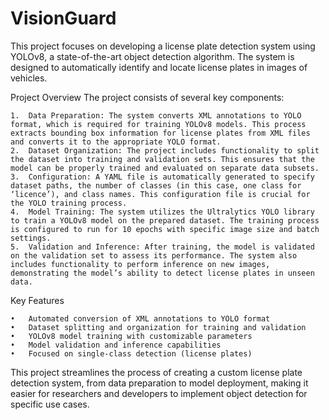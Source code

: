 # VisionGuard

This project focuses on developing a license plate detection system using YOLOv8, a state-of-the-art object detection algorithm. The system is designed to automatically identify and locate license plates in images of vehicles.

Project Overview
The project consists of several key components:

	1.	Data Preparation: The system converts XML annotations to YOLO format, which is required for training YOLOv8 models. This process extracts bounding box information for license plates from XML files and converts it to the appropriate YOLO format.
	2.	Dataset Organization: The project includes functionality to split the dataset into training and validation sets. This ensures that the model can be properly trained and evaluated on separate data subsets.
	3.	Configuration: A YAML file is automatically generated to specify dataset paths, the number of classes (in this case, one class for ‘licence’), and class names. This configuration file is crucial for the YOLO training process.
	4.	Model Training: The system utilizes the Ultralytics YOLO library to train a YOLOv8 model on the prepared dataset. The training process is configured to run for 10 epochs with specific image size and batch settings.
	5.	Validation and Inference: After training, the model is validated on the validation set to assess its performance. The system also includes functionality to perform inference on new images, demonstrating the model’s ability to detect license plates in unseen data.
 
Key Features

	•	Automated conversion of XML annotations to YOLO format
	•	Dataset splitting and organization for training and validation
	•	YOLOv8 model training with customizable parameters
	•	Model validation and inference capabilities
	•	Focused on single-class detection (license plates)
 
This project streamlines the process of creating a custom license plate detection system, from data preparation to model deployment, making it easier for researchers and developers to implement object detection for specific use cases.
